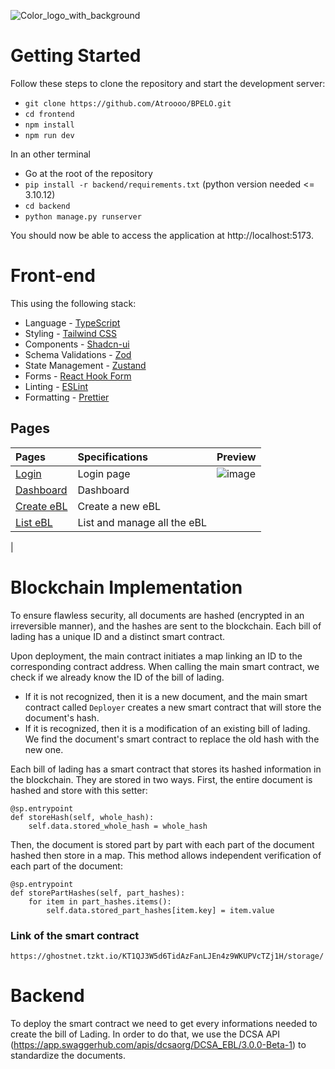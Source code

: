	
![Color_logo_with_background](https://github.com/Atroooo/BPELO/assets/117669219/41792310-cb7b-402a-9e54-0781a5e53cc5)

# Getting Started

Follow these steps to clone the repository and start the development server:

- `git clone https://github.com/Atroooo/BPELO.git`
- `cd frontend`
- `npm install`
- `npm run dev`

In an other terminal

-  Go at the root of the repository
- `pip install -r backend/requirements.txt` (python version needed <= 3.10.12)
- `cd backend`
- `python manage.py runserver`

You should now be able to access the application at http://localhost:5173.

# Front-end

This using the following stack:

- Language - [TypeScript](https://www.typescriptlang.org)
- Styling - [Tailwind CSS](https://tailwindcss.com)
- Components - [Shadcn-ui](https://ui.shadcn.com)
- Schema Validations - [Zod](https://zod.dev)
- State Management - [Zustand](https://zustand-demo.pmnd.rs)
- Forms - [React Hook Form](https://ui.shadcn.com/docs/components/form)
- Linting - [ESLint](https://eslint.org)
- Formatting - [Prettier](https://prettier.io)

## Pages

| Pages                                                                       | Specifications              | Preview
|:----------------------------------------------------------------------------|:----------------------------|---------------------------
| [Login](https://localhost:5173/log-in)                                      | Login page                  | ![image](https://github.com/Atroooo/BPELO/assets/76119301/cbf9f17e-e0a2-463b-b8cd-c1328db440a8)     |
| [Dashboard](https://localhost:5173/)              | Dashboard                   |		            |													  |
| [Create eBL](https://localhost:5173/bol/create)    | Create a new eBL            |			    | ![createEBL](https://github.com/Atroooo/BPELO/assets/76119301/f7840526-9b9c-47ac-8d55-079fccfb1cc1) |
| [List eBL](https://localhost:5173/bol/list) | List and manage all the eBL |				    | ![image](https://github.com/Atroooo/BPELO/assets/76119301/0fdccba2-b96f-4c16-93d4-927bf1d33589)
| 


# Blockchain Implementation
To ensure flawless security, all documents are hashed (encrypted in an irreversible manner), and the hashes are sent to the blockchain. Each bill of lading has a unique ID and a distinct smart contract.

Upon deployment, the main contract initiates a map linking an ID to the corresponding contract address.
When calling the main smart contract, we check if we already know the ID of the bill of lading.

- If it is not recognized, then it is a new document, and the main smart contract called `Deployer` creates a new smart contract that will store the document's hash.
- If it is recognized, then it is a modification of an existing bill of lading. We find the document's smart contract to replace the old hash with the new one.

Each bill of lading has a smart contract that stores its hashed information in the blockchain. They are stored in two ways.
First, the entire document is hashed and store with this setter:
```
@sp.entrypoint
def storeHash(self, whole_hash):
	self.data.stored_whole_hash = whole_hash
```
Then, the document is stored part by part with each part of the document hashed then store in a map. This method allows independent verification of each part of the document:
```
@sp.entrypoint
def storePartHashes(self, part_hashes):
	for item in part_hashes.items():
		self.data.stored_part_hashes[item.key] = item.value
```

### Link of the smart contract
`
https://ghostnet.tzkt.io/KT1QJ3W5d6TidAzFanLJEn4z9WKUPVcTZj1H/storage/
`

# Backend
To deploy the smart contract we need to get every informations needed to create the bill of Lading. 
In order to do that, we use the DCSA API (https://app.swaggerhub.com/apis/dcsaorg/DCSA_EBL/3.0.0-Beta-1) to standardize the documents.
